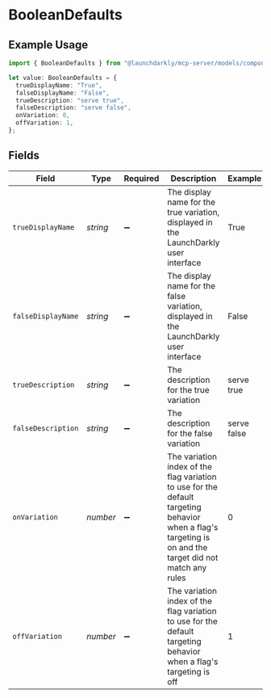 # BooleanDefaults

## Example Usage

```typescript
import { BooleanDefaults } from "@launchdarkly/mcp-server/models/components";

let value: BooleanDefaults = {
  trueDisplayName: "True",
  falseDisplayName: "False",
  trueDescription: "serve true",
  falseDescription: "serve false",
  onVariation: 0,
  offVariation: 1,
};
```

## Fields

| Field                                                                                                                                                    | Type                                                                                                                                                     | Required                                                                                                                                                 | Description                                                                                                                                              | Example                                                                                                                                                  |
| -------------------------------------------------------------------------------------------------------------------------------------------------------- | -------------------------------------------------------------------------------------------------------------------------------------------------------- | -------------------------------------------------------------------------------------------------------------------------------------------------------- | -------------------------------------------------------------------------------------------------------------------------------------------------------- | -------------------------------------------------------------------------------------------------------------------------------------------------------- |
| `trueDisplayName`                                                                                                                                        | *string*                                                                                                                                                 | :heavy_minus_sign:                                                                                                                                       | The display name for the true variation, displayed in the LaunchDarkly user interface                                                                    | True                                                                                                                                                     |
| `falseDisplayName`                                                                                                                                       | *string*                                                                                                                                                 | :heavy_minus_sign:                                                                                                                                       | The display name for the false variation, displayed in the LaunchDarkly user interface                                                                   | False                                                                                                                                                    |
| `trueDescription`                                                                                                                                        | *string*                                                                                                                                                 | :heavy_minus_sign:                                                                                                                                       | The description for the true variation                                                                                                                   | serve true                                                                                                                                               |
| `falseDescription`                                                                                                                                       | *string*                                                                                                                                                 | :heavy_minus_sign:                                                                                                                                       | The description for the false variation                                                                                                                  | serve false                                                                                                                                              |
| `onVariation`                                                                                                                                            | *number*                                                                                                                                                 | :heavy_minus_sign:                                                                                                                                       | The variation index of the flag variation to use for the default targeting behavior when a flag's targeting is on and the target did not match any rules | 0                                                                                                                                                        |
| `offVariation`                                                                                                                                           | *number*                                                                                                                                                 | :heavy_minus_sign:                                                                                                                                       | The variation index of the flag variation to use for the default targeting behavior when a flag's targeting is off                                       | 1                                                                                                                                                        |